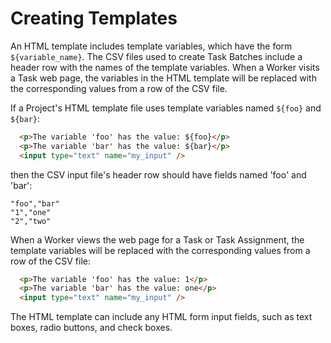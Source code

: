 # Creating Templates #

An HTML template includes template variables, which have the form
`${variable_name}`.  The CSV files used to create Task Batches include
a header row with the names of the template variables.  When a Worker
visits a Task web page, the variables in the HTML template will be
replaced with the corresponding values from a row of the CSV file.

If a Project's HTML template file uses template variables named
`${foo}` and `${bar}`:

``` html
  <p>The variable 'foo' has the value: ${foo}</p>
  <p>The variable 'bar' has the value: ${bar}</p>
  <input type="text" name="my_input" />
```

then the CSV input file's header row should have fields named 'foo'
and 'bar':

    "foo","bar"
	"1","one"
	"2","two"

When a Worker views the web page for a Task or Task Assignment, the
template variables will be replaced with the corresponding values from
a row of the CSV file:

``` html
  <p>The variable 'foo' has the value: 1</p>
  <p>The variable 'bar' has the value: one</p>
  <input type="text" name="my_input" />
```

The HTML template can include any HTML form input fields, such as text
boxes, radio buttons, and check boxes.
